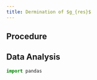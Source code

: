 ```yaml
---
title: Dermination of $g_{res}$
---
```


## Procedure

## Data Analysis

```python
import pandas
```


